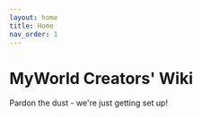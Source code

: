 ```yaml
---
layout: home
title: Home
nav_order: 1
---
```

# MyWorld Creators' Wiki

Pardon the dust - we're just getting set up!